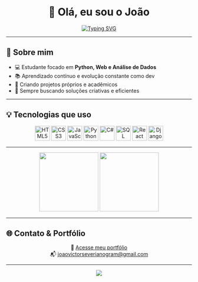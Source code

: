 <h1 align="center">👋 Olá, eu sou o João</h1>

<p align="center">
 <a href="https://git.io/typing-svg"><img src="https://readme-typing-svg.demolab.com?font=Fira+Code&pause=400&color=7449FF&center=true&vCenter=true&width=435&lines=Bem+Vindo!;Pode+me+chamar+de+Krawstr!" alt="Typing SVG" /></a>
</p>

---

## 🧠 Sobre mim

- 💻 Estudante focado em **Python, Web e Análise de Dados**
- 📚 Aprendizado contínuo e evolução constante como dev
- 🚀 Criando projetos próprios e acadêmicos
- 🎯 Sempre buscando soluções criativas e eficientes

---

## 💡 Tecnologias que uso

<p align="center">
  <img src="https://cdn.jsdelivr.net/gh/devicons/devicon/icons/html5/html5-original.svg" height="40" alt="HTML5" />
  <img src="https://cdn.jsdelivr.net/gh/devicons/devicon/icons/css3/css3-original.svg" height="40" alt="CSS3" />
  <img src="https://cdn.jsdelivr.net/gh/devicons/devicon/icons/javascript/javascript-original.svg" height="40" alt="JavaScript" />
  <img src="https://cdn.jsdelivr.net/gh/devicons/devicon/icons/python/python-original.svg" height="40" alt="Python" />
  <img src="https://cdn.jsdelivr.net/gh/devicons/devicon/icons/csharp/csharp-original.svg" height="40" alt="C#" />
  <img src="https://cdn.jsdelivr.net/gh/devicons/devicon/icons/microsoftsqlserver/microsoftsqlserver-plain.svg" height="40" alt="SQL Server" />
  <img src="https://cdn.jsdelivr.net/gh/devicons/devicon/icons/react/react-original.svg" height="40" alt="React" />
  <img src="https://cdn.jsdelivr.net/gh/devicons/devicon/icons/django/django-plain.svg" height="40" alt="Django" />
</p>

---
<div align="center">
  <img height="160em" src="https://github-readme-stats.vercel.app/api?username=Krawstr&show_icons=true&theme=tokyonight&include_all_commits=true&count_private=true"/>
  <img height="160em" src="https://github-readme-stats.vercel.app/api/top-langs/?username=Krawstr&layout=compact&langs_count=7&theme=tokyonight"/>
</div>

---

## 🌐 Contato & Portfólio

<p align="center">
  🔗 <a href="https://my-portfolio-omega-one-26.vercel.app/" target="_blank">Acesse meu portfólio</a> <br/>
  📬 <a href="mailto:joaovictorseverianogram@gmail.com">joaovictorseverianogram@gmail.com</a>
</p>

---

<p align="center">
  <img src="https://capsule-render.vercel.app/api?type=waving&color=0:00C8FF,100:4E00EC&height=100&section=footer"/>
</p>
